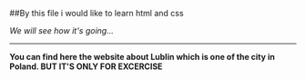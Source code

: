##By this file i would like to learn html and css

*We will see how it's going...*

------------------------

**You can find here the website about Lublin which is one of the city in Poland. BUT IT'S ONLY FOR EXCERCISE**
